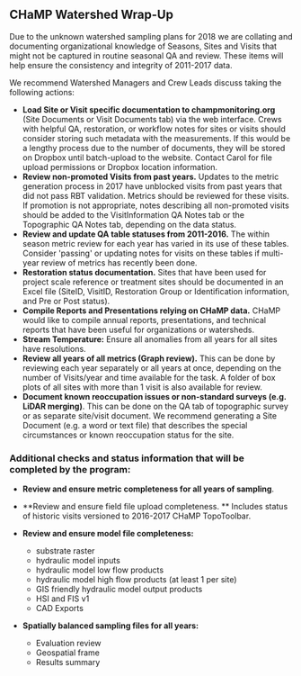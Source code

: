 ## CHaMP Watershed Wrap-Up 

Due to the unknown watershed sampling plans for 2018 we are collating and documenting organizational knowledge of Seasons, Sites and Visits that might not be captured in routine seasonal QA and review.   These items will help ensure the consistency and integrity of 2011-2017 data. 

We recommend Watershed Managers and Crew Leads discuss taking the following actions:

- **Load Site or Visit specific documentation to champmonitoring.org** (Site Documents or Visit Documents tab) via the web interface.  Crews with helpful QA, restoration, or workflow notes for sites or visits should consider storing such metadata with the measurements.   If this would be a lengthy process due to the number of documents, they will be stored on Dropbox until batch-upload to the website.   Contact Carol for file upload permissions or Dropbox location information.
- **Review non-promoted Visits from past years.**  Updates to the metric generation process in 2017 have unblocked visits from past years that did not pass RBT validation.  Metrics should be reviewed for these visits. If promotion is not appropriate, notes describing all non-promoted visits should be added to the VisitInformation QA Notes tab or the Topographic QA Notes tab, depending on the data status.  
- **Review and update QA table statuses from 2011-2016.**  The within season metric review for each year has varied in its use of these tables.  Consider 'passing' or updating notes for visits on these tables if multi-year review of metrics has recently been done.  
- **Restoration status documentation.**  Sites that have been used for project scale reference or treatment sites should be documented in an Excel file (SiteID, VisitID, Restoration Group or Identification information, and Pre or Post status). 
- **Compile Reports and Presentations relying on CHaMP data.**  CHaMP would like to compile annual reports, presentations, and technical reports that have been useful for organizations or watersheds.  
- **Stream Temperature:**  Ensure all anomalies from all years for all sites have resolutions.  
- **Review all years of all metrics (Graph review).**  This can be done by reviewing each year separately or all years at once, depending on the number of Visits/year and time available for the task.  A folder of box plots of all sites with more than 1 visit is also available for review.  
- **Document known reoccupation issues or non-standard surveys (e.g. LiDAR merging)**.  This can be done on the QA tab of topographic survey or as separate site/visit document.  We recommend generating a Site Document (e.g. a word or text file) that describes the special circumstances or known reoccupation status for the site.

### Additional checks and status information that will be completed by the program: 

- **Review and ensure metric completeness for all years of sampling**. 

- **Review and ensure field file upload completeness.  ** Includes status of historic visits versioned to 2016-2017 CHaMP TopoToolbar.

- **Review and ensure model file completeness:** 

  - substrate raster  
  - hydraulic model inputs
  - hydraulic model low flow products
  - hydraulic model high flow products (at least 1 per site)
  - GIS friendly hydraulic model output products
  - HSI and FIS v1
  - CAD Exports

- **Spatially balanced sampling files for all years:**

  - Evaluation review 
  - Geospatial frame
  - Results summary

  ​
